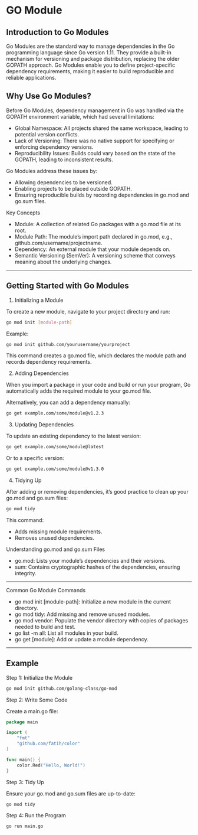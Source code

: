 # GO Module

## Introduction to Go Modules

Go Modules are the standard way to manage dependencies in the Go programming language since Go version 1.11. They
provide a built-in mechanism for versioning and package distribution, replacing the older GOPATH approach. Go Modules
enable you to define project-specific dependency requirements, making it easier to build reproducible and reliable
applications.

## Why Use Go Modules?

Before Go Modules, dependency management in Go was handled via the GOPATH environment variable, which had several
limitations:

- Global Namespace: All projects shared the same workspace, leading to potential version conflicts.
- Lack of Versioning: There was no native support for specifying or enforcing dependency versions.
- Reproducibility Issues: Builds could vary based on the state of the GOPATH, leading to inconsistent results.

Go Modules address these issues by:

- Allowing dependencies to be versioned.
- Enabling projects to be placed outside GOPATH.
- Ensuring reproducible builds by recording dependencies in go.mod and go.sum files.

Key Concepts

- Module: A collection of related Go packages with a go.mod file at its root.
- Module Path: The module’s import path declared in go.mod, e.g., github.com/username/projectname.
- Dependency: An external module that your module depends on.
- Semantic Versioning (SemVer): A versioning scheme that conveys meaning about the underlying changes.

----------------------------------------------

## Getting Started with Go Modules

1. Initializing a Module

To create a new module, navigate to your project directory and run:

```bash
go mod init [module-path]
```

Example:

```bash
go mod init github.com/yourusername/yourproject
```

This command creates a go.mod file, which declares the module path and records dependency requirements.

2. Adding Dependencies

When you import a package in your code and build or run your program, Go automatically adds the required module to your
go.mod file.

Alternatively, you can add a dependency manually:

```bash
go get example.com/some/module@v1.2.3
```

3. Updating Dependencies

To update an existing dependency to the latest version:

```bash
go get example.com/some/module@latest
```

Or to a specific version:

```bash
go get example.com/some/module@v1.3.0
```

4. Tidying Up

After adding or removing dependencies, it’s good practice to clean up your go.mod and go.sum files:

```bash
go mod tidy
```

This command:

- Adds missing module requirements.
- Removes unused dependencies.

Understanding go.mod and go.sum Files

- go.mod: Lists your module’s dependencies and their versions.
- sum: Contains cryptographic hashes of the dependencies, ensuring integrity.

----------------------------------------------
Common Go Module Commands

- go mod init [module-path]: Initialize a new module in the current directory.
- go mod tidy: Add missing and remove unused modules.
- go mod vendor: Populate the vendor directory with copies of packages needed to build and test.
- go list -m all: List all modules in your build.
- go get [module]: Add or update a module dependency.

----------------------------------------------
## Example

Step 1: Initialize the Module

```bash
go mod init github.com/golang-class/go-mod
```

Step 2: Write Some Code

Create a main.go file:

```go
package main

import (
	"fmt"
	"github.com/fatih/color"
)

func main() {
	color.Red("Hello, World!")
}
```
Step 3: Tidy Up

Ensure your go.mod and go.sum files are up-to-date:
```bash
go mod tidy
```

Step 4: Run the Program

```bash
go run main.go
```   

